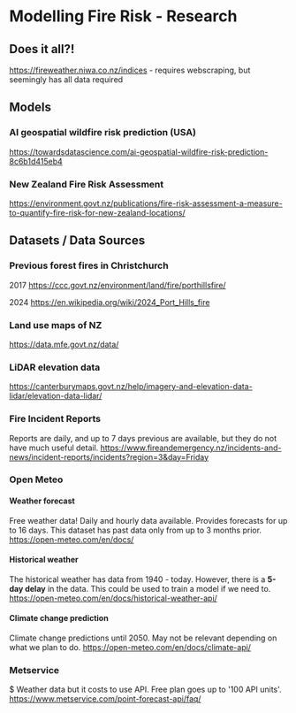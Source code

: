# Modelling Fire Risk - Research

## Does it all?!
https://fireweather.niwa.co.nz/indices - requires webscraping, but seemingly has all data required

## Models

### AI geospatial wildfire risk prediction (USA) 
https://towardsdatascience.com/ai-geospatial-wildfire-risk-prediction-8c6b1d415eb4

### New Zealand Fire Risk Assessment
https://environment.govt.nz/publications/fire-risk-assessment-a-measure-to-quantify-fire-risk-for-new-zealand-locations/



## Datasets / Data Sources

### Previous forest fires in Christchurch
2017 
https://ccc.govt.nz/environment/land/fire/porthillsfire/

2024
https://en.wikipedia.org/wiki/2024_Port_Hills_fire


### Land use maps of NZ
https://data.mfe.govt.nz/data/


### LiDAR elevation data
https://canterburymaps.govt.nz/help/imagery-and-elevation-data-lidar/elevation-data-lidar/

### Fire Incident Reports 
Reports are daily, and up to 7 days previous are available, but they do not have much useful detail.
https://www.fireandemergency.nz/incidents-and-news/incident-reports/incidents?region=3&day=Friday


###  Open Meteo
#### Weather forecast
Free weather data!
Daily and hourly data available. 
Provides forecasts for up to 16 days.
This dataset has past data only from up to 3 months prior.
https://open-meteo.com/en/docs/ 

#### Historical weather
The historical weather has data from 1940 - today.
However, there is a **5-day delay** in the data.
This could be used to train a model if we need to.
https://open-meteo.com/en/docs/historical-weather-api/

#### Climate change prediction
Climate change predictions until 2050.
May not be relevant depending on what we plan to do.
https://open-meteo.com/en/docs/climate-api/


### Metservice
$ Weather data but it costs to use API. 
Free plan goes up to '100 API units'.
https://www.metservice.com/point-forecast-api/faq/



